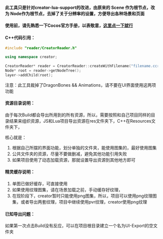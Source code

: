 #### 此工具只是针对creator-lua-support的改进，由原来的 Scene 作为根节点，改为 Node作为根节点，去掉了关于分辨率的设置，方便导出各种场景和页面



#### 使用前，请先熟悉一下Cocos官方手册，以表敬意，[这里点一下就行](https://docs.cocos.com/cocos2d-x/manual/zh/editors_and_tools/creator_to_cocos2dx.html)



#### C++代码引用：

```c++
#include "reader/CreatorReader.h"

using namespace creator;
  
CreatorReader* reader = CreatorReader::createWithFilename("filename.ccreator");
Node* root = reader->getNodeTree();
layer->addChild(root);
```



注意：此工具裁掉了DragonBones && Animations，请不要在UI界面使用这两项功能



#### 资源目录说明：

由于每次Build都会导出所用到的所有资源，所以，需要按照和自己项目同样的目录结果来组织资源，JS和Lua项目导出资源在res文件夹下，C++在Resources文件夹下，

核心就是：

1. 根据自己所摆的界面功能，划分单独的文件夹，能使用图集的，最好使用图集
2. 公共文件夹的资源，尽量不要做删减，避免其他功能引用失败
3. 如果项目使用了动态加载资源，那就设置导出资源到其他地方即可



#### 精灵缓存说明：

1. 单图已做好缓存，可直接使用
2. 如果使用纹理图集，请在场景加载之前，手动缓存好纹理，
3. 在现阶段下，creator暂时只能使用png图集，所以，项目可以使用png纹理图集，或者导出两套纹理，项目中继续使用pvr纹理，creator使用png纹理



#### 已知导出问题：

如果第一次点击Build没有反应，可以在项目根目录建立一个名为UI-Export的空文件夹